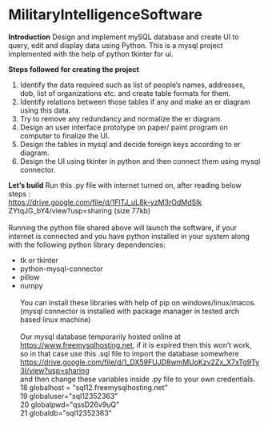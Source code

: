 # MilitaryIntelligenceSoftware

<b>Introduction</b>
Design and implement mySQL database and create UI to query, edit and display data using Python. This is a mysql project implemented with the help of python tkinter for ui.

<b>Steps followed for creating the project</b>

1. Identify the data required such as list of people’s names,
addresses, dob, list of organizations etc. and create table
formats for them.
2. Identify relations between those tables if any and make
an er diagram using this data.
3. Try to remove any redundancy and normalize the er
diagram.
4. Design an user interface prototype on paper/ paint
program on computer to finalize the UI.
5. Design the tables in mysql and decide foreign keys
according to er diagram.
6. Design the UI using tkinter in python and then connect
them using mysql connector.


<b>Let’s build</b>
Run this .py file with internet turned on, after reading
below steps :<br>
https://drive.google.com/file/d/1FlTJ_uL8k-yzM3rOdMdSlk
ZYtqJG_bY4/view?usp=sharing (size 77kb)<br>
<br>
Running the python file shared above will launch the
software, if your internet is 
connected and you have python installed in your system along
with the following python library  dependencies:<br>
- tk or tkinter<br>
- python-mysql-connector<br>
- pillow<br>
- numpy<br><br>
You can install these libraries with help of pip on
windows/linux/macos. (mysql connector is installed with
package manager in tested arch based linux machine)<br><br>
Our mysql database temporarily hosted online at
https://www.freemysqlhosting.net, if it is expired then this
won’t work, so in that case use this .sql file to import the
database somewhere<br>
https://drive.google.com/file/d/1_DX59FUJD8wmMUoKzv2Zx_X7xTg9Ty3I/view?usp=sharing<br>
and then change these variables inside .py file to your
own credentials.<br>
18
 globalhost = "sql12.freemysqlhosting.net"<br>
19
 globaluser="sql12352363"<br>
20
 globalpwd="qssD26v9uQ"<br>
21
 globaldb="sql12352363"<br>
